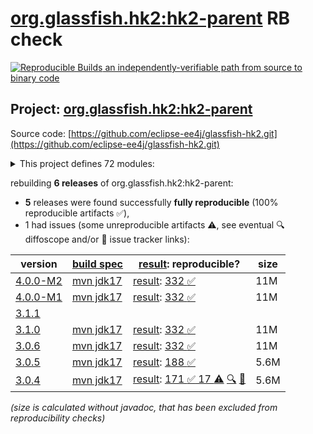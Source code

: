 [org.glassfish.hk2:hk2-parent](https://central.sonatype.com/artifact/org.glassfish.hk2/hk2-parent/versions) RB check
=======

[![Reproducible Builds](https://reproducible-builds.org/images/logos/rb.svg) an independently-verifiable path from source to binary code](https://reproducible-builds.org/)

## Project: [org.glassfish.hk2:hk2-parent](https://central.sonatype.com/artifact/org.glassfish.hk2/hk2-parent/versions)

Source code: [https://github.com/eclipse-ee4j/glassfish-hk2.git](https://github.com/eclipse-ee4j/glassfish-hk2.git)

<details><summary>This project defines 72 modules:</summary>

* [org.glassfish.hk2.external:aopalliance-repackaged](https://central.sonatype.com/artifact/org.glassfish.hk2.external/aopalliance-repackaged/4.0.0-M2)
* [org.glassfish.hk2:caching-aop-example](https://central.sonatype.com/artifact/org.glassfish.hk2/caching-aop-example/4.0.0-M2)
* [org.glassfish.hk2:caching-aop-example-runner](https://central.sonatype.com/artifact/org.glassfish.hk2/caching-aop-example-runner/4.0.0-M2)
* [org.glassfish.hk2:caching-aop-example-system](https://central.sonatype.com/artifact/org.glassfish.hk2/caching-aop-example-system/4.0.0-M2)
* [org.glassfish.hk2:class-model](https://central.sonatype.com/artifact/org.glassfish.hk2/class-model/4.0.0-M2)
* [org.glassfish.hk2:configuration-examples](https://central.sonatype.com/artifact/org.glassfish.hk2/configuration-examples/4.0.0-M2)
* [org.glassfish.hk2:consolidatedbundle-maven-plugin](https://central.sonatype.com/artifact/org.glassfish.hk2/consolidatedbundle-maven-plugin/4.0.0-M2)
* [org.glassfish.hk2:contract-bundle](https://central.sonatype.com/artifact/org.glassfish.hk2/contract-bundle/4.0.0-M2)
* [org.glassfish.hk2:custom-resolver-example](https://central.sonatype.com/artifact/org.glassfish.hk2/custom-resolver-example/4.0.0-M2)
* [org.glassfish.hk2:event-examples](https://central.sonatype.com/artifact/org.glassfish.hk2/event-examples/4.0.0-M2)
* [org.glassfish.hk2:examples](https://central.sonatype.com/artifact/org.glassfish.hk2/examples/4.0.0-M2)
* [org.glassfish.hk2:external](https://central.sonatype.com/artifact/org.glassfish.hk2/external/4.0.0-M2)
* [org.glassfish.hk2:faux-sdp-bundle](https://central.sonatype.com/artifact/org.glassfish.hk2/faux-sdp-bundle/4.0.0-M2)
* [org.glassfish.hk2:guice-bridge](https://central.sonatype.com/artifact/org.glassfish.hk2/guice-bridge/4.0.0-M2)
* [org.glassfish.hk2:hk2](https://central.sonatype.com/artifact/org.glassfish.hk2/hk2/4.0.0-M2)
* [org.glassfish.hk2:hk2-ant-test](https://central.sonatype.com/artifact/org.glassfish.hk2/hk2-ant-test/4.0.0-M2)
* [org.glassfish.hk2:hk2-api](https://central.sonatype.com/artifact/org.glassfish.hk2/hk2-api/4.0.0-M2)
* [org.glassfish.hk2:hk2-bom](https://central.sonatype.com/artifact/org.glassfish.hk2/hk2-bom/4.0.0-M2)
* [org.glassfish.hk2:hk2-collections-tests](https://central.sonatype.com/artifact/org.glassfish.hk2/hk2-collections-tests/4.0.0-M2)
* [org.glassfish.hk2:hk2-configuration](https://central.sonatype.com/artifact/org.glassfish.hk2/hk2-configuration/4.0.0-M2)
* [org.glassfish.hk2:hk2-configuration-hub](https://central.sonatype.com/artifact/org.glassfish.hk2/hk2-configuration-hub/4.0.0-M2)
* [org.glassfish.hk2:hk2-configuration-integration](https://central.sonatype.com/artifact/org.glassfish.hk2/hk2-configuration-integration/4.0.0-M2)
* [org.glassfish.hk2:hk2-configuration-persistence](https://central.sonatype.com/artifact/org.glassfish.hk2/hk2-configuration-persistence/4.0.0-M2)
* [org.glassfish.hk2:hk2-core](https://central.sonatype.com/artifact/org.glassfish.hk2/hk2-core/4.0.0-M2)
* [org.glassfish.hk2:hk2-extras](https://central.sonatype.com/artifact/org.glassfish.hk2/hk2-extras/4.0.0-M2)
* [org.glassfish.hk2:hk2-inhabitant-generator](https://central.sonatype.com/artifact/org.glassfish.hk2/hk2-inhabitant-generator/4.0.0-M2)
* [org.glassfish.hk2:hk2-jmx](https://central.sonatype.com/artifact/org.glassfish.hk2/hk2-jmx/4.0.0-M2)
* [org.glassfish.hk2:hk2-json](https://central.sonatype.com/artifact/org.glassfish.hk2/hk2-json/4.0.0-M2)
* [org.glassfish.hk2:hk2-junitrunner](https://central.sonatype.com/artifact/org.glassfish.hk2/hk2-junitrunner/4.0.0-M2)
* [org.glassfish.hk2:hk2-locator](https://central.sonatype.com/artifact/org.glassfish.hk2/hk2-locator/4.0.0-M2)
* [org.glassfish.hk2:hk2-locator-extras](https://central.sonatype.com/artifact/org.glassfish.hk2/hk2-locator-extras/4.0.0-M2)
* [org.glassfish.hk2:hk2-locator-no-proxies](https://central.sonatype.com/artifact/org.glassfish.hk2/hk2-locator-no-proxies/4.0.0-M2)
* [org.glassfish.hk2:hk2-locator-no-proxies2](https://central.sonatype.com/artifact/org.glassfish.hk2/hk2-locator-no-proxies2/4.0.0-M2)
* [org.glassfish.hk2:hk2-metadata-generator](https://central.sonatype.com/artifact/org.glassfish.hk2/hk2-metadata-generator/4.0.0-M2)
* [org.glassfish.hk2:hk2-metadata-generator-parent](https://central.sonatype.com/artifact/org.glassfish.hk2/hk2-metadata-generator-parent/4.0.0-M2)
* [org.glassfish.hk2:hk2-metadata-generator-test1](https://central.sonatype.com/artifact/org.glassfish.hk2/hk2-metadata-generator-test1/4.0.0-M2)
* [org.glassfish.hk2:hk2-mockito](https://central.sonatype.com/artifact/org.glassfish.hk2/hk2-mockito/4.0.0-M2)
* [org.glassfish.hk2:hk2-parent](https://central.sonatype.com/artifact/org.glassfish.hk2/hk2-parent/4.0.0-M2)
* [org.glassfish.hk2:hk2-pbuf](https://central.sonatype.com/artifact/org.glassfish.hk2/hk2-pbuf/4.0.0-M2)
* [org.glassfish.hk2:hk2-property-file](https://central.sonatype.com/artifact/org.glassfish.hk2/hk2-property-file/4.0.0-M2)
* [org.glassfish.hk2:hk2-runlevel](https://central.sonatype.com/artifact/org.glassfish.hk2/hk2-runlevel/4.0.0-M2)
* [org.glassfish.hk2:hk2-runlevel-extras](https://central.sonatype.com/artifact/org.glassfish.hk2/hk2-runlevel-extras/4.0.0-M2)
* [org.glassfish.hk2:hk2-testing](https://central.sonatype.com/artifact/org.glassfish.hk2/hk2-testing/4.0.0-M2)
* [org.glassfish.hk2:hk2-testing-jersey](https://central.sonatype.com/artifact/org.glassfish.hk2/hk2-testing-jersey/4.0.0-M2)
* [org.glassfish.hk2:hk2-testing-jersey-guice](https://central.sonatype.com/artifact/org.glassfish.hk2/hk2-testing-jersey-guice/4.0.0-M2)
* [org.glassfish.hk2:hk2-testing-jersey-guice-form-param](https://central.sonatype.com/artifact/org.glassfish.hk2/hk2-testing-jersey-guice-form-param/4.0.0-M2)
* [org.glassfish.hk2:hk2-testng](https://central.sonatype.com/artifact/org.glassfish.hk2/hk2-testng/4.0.0-M2)
* [org.glassfish.hk2:hk2-utils](https://central.sonatype.com/artifact/org.glassfish.hk2/hk2-utils/4.0.0-M2)
* [org.glassfish.hk2:hk2-xml](https://central.sonatype.com/artifact/org.glassfish.hk2/hk2-xml/4.0.0-M2)
* [org.glassfish.hk2:hk2-xml-integration-test](https://central.sonatype.com/artifact/org.glassfish.hk2/hk2-xml-integration-test/4.0.0-M2)
* [org.glassfish.hk2:hk2-xml-parent](https://central.sonatype.com/artifact/org.glassfish.hk2/hk2-xml-parent/4.0.0-M2)
* [org.glassfish.hk2:hk2-xml-schema](https://central.sonatype.com/artifact/org.glassfish.hk2/hk2-xml-schema/4.0.0-M2)
* [org.glassfish.hk2:hk2-xml-test](https://central.sonatype.com/artifact/org.glassfish.hk2/hk2-xml-test/4.0.0-M2)
* [org.glassfish.hk2:interceptor-events](https://central.sonatype.com/artifact/org.glassfish.hk2/interceptor-events/4.0.0-M2)
* [org.glassfish.hk2:maven-plugins](https://central.sonatype.com/artifact/org.glassfish.hk2/maven-plugins/4.0.0-M2)
* [org.glassfish.hk2:no-hk2-bundle](https://central.sonatype.com/artifact/org.glassfish.hk2/no-hk2-bundle/4.0.0-M2)
* [org.glassfish.hk2:operations-example](https://central.sonatype.com/artifact/org.glassfish.hk2/operations-example/4.0.0-M2)
* [org.glassfish.hk2:osgi](https://central.sonatype.com/artifact/org.glassfish.hk2/osgi/4.0.0-M2)
* [org.glassfish.hk2:osgi-adapter](https://central.sonatype.com/artifact/org.glassfish.hk2/osgi-adapter/4.0.0-M2)
* [org.glassfish.hk2:osgi-adapter-tests-parent](https://central.sonatype.com/artifact/org.glassfish.hk2/osgi-adapter-tests-parent/4.0.0-M2)
* [org.glassfish.hk2:osgiversion-maven-plugin](https://central.sonatype.com/artifact/org.glassfish.hk2/osgiversion-maven-plugin/4.0.0-M2)
* [org.glassfish.hk2:sdp-management-bundle](https://central.sonatype.com/artifact/org.glassfish.hk2/sdp-management-bundle/4.0.0-M2)
* [org.glassfish.hk2:security-lockdown-example](https://central.sonatype.com/artifact/org.glassfish.hk2/security-lockdown-example/4.0.0-M2)
* [org.glassfish.hk2:security-lockdown-example-alice](https://central.sonatype.com/artifact/org.glassfish.hk2/security-lockdown-example-alice/4.0.0-M2)
* [org.glassfish.hk2:security-lockdown-example-mallory](https://central.sonatype.com/artifact/org.glassfish.hk2/security-lockdown-example-mallory/4.0.0-M2)
* [org.glassfish.hk2:security-lockdown-example-runner](https://central.sonatype.com/artifact/org.glassfish.hk2/security-lockdown-example-runner/4.0.0-M2)
* [org.glassfish.hk2:security-lockdown-example-system](https://central.sonatype.com/artifact/org.glassfish.hk2/security-lockdown-example-system/4.0.0-M2)
* [org.glassfish.hk2:spring-bridge](https://central.sonatype.com/artifact/org.glassfish.hk2/spring-bridge/4.0.0-M2)
* [org.glassfish.hk2:test-module-startup](https://central.sonatype.com/artifact/org.glassfish.hk2/test-module-startup/4.0.0-M2)
* [org.glassfish.hk2:threading-event-example](https://central.sonatype.com/artifact/org.glassfish.hk2/threading-event-example/4.0.0-M2)
* [org.glassfish.hk2:webserver-configuration-example](https://central.sonatype.com/artifact/org.glassfish.hk2/webserver-configuration-example/4.0.0-M2)
* [org.glassfish.hk2:xml-configuration-example](https://central.sonatype.com/artifact/org.glassfish.hk2/xml-configuration-example/4.0.0-M2)
</details>

rebuilding **6 releases** of org.glassfish.hk2:hk2-parent:
- **5** releases were found successfully **fully reproducible** (100% reproducible artifacts :white_check_mark:),
- 1 had issues (some unreproducible artifacts :warning:, see eventual :mag: diffoscope and/or :memo: issue tracker links):

| version | [build spec](/BUILDSPEC.md) | [result](https://reproducible-builds.org/docs/jvm/): reproducible? | size |
| -- | --------- | ------ | -- |
| [4.0.0-M2](https://central.sonatype.com/artifact/org.glassfish.hk2/hk2-parent/4.0.0-M2/pom) | [mvn jdk17](hk2-4.0.0-M2.buildspec) | [result](hk2-parent-4.0.0-M2.buildinfo): [332 :white_check_mark: ](hk2-parent-4.0.0-M2.buildcompare) | 11M |
| [4.0.0-M1](https://central.sonatype.com/artifact/org.glassfish.hk2/hk2-parent/4.0.0-M1/pom) | [mvn jdk17](hk2-4.0.0-M1.buildspec) | [result](hk2-parent-4.0.0-M1.buildinfo): [332 :white_check_mark: ](hk2-parent-4.0.0-M1.buildcompare) | 11M |
| [3.1.1](https://central.sonatype.com/artifact/org.glassfish.hk2/hk2-parent/3.1.1/pom) | | | |
| [3.1.0](https://central.sonatype.com/artifact/org.glassfish.hk2/hk2-parent/3.1.0/pom) | [mvn jdk17](hk2-3.1.0.buildspec) | [result](hk2-parent-3.1.0.buildinfo): [332 :white_check_mark: ](hk2-parent-3.1.0.buildcompare) | 11M |
| [3.0.6](https://central.sonatype.com/artifact/org.glassfish.hk2/hk2-parent/3.0.6/pom) | [mvn jdk17](hk2-3.0.6.buildspec) | [result](hk2-parent-3.0.6.buildinfo): [332 :white_check_mark: ](hk2-parent-3.0.6.buildcompare) | 11M |
| [3.0.5](https://central.sonatype.com/artifact/org.glassfish.hk2/hk2-parent/3.0.5/pom) | [mvn jdk17](hk2-3.0.5.buildspec) | [result](hk2-parent-3.0.5.buildinfo): [188 :white_check_mark: ](hk2-parent-3.0.5.buildcompare) | 5.6M |
| [3.0.4](https://central.sonatype.com/artifact/org.glassfish.hk2/hk2-parent/3.0.4/pom) | [mvn jdk17](hk2-3.0.4.buildspec) | [result](hk2-parent-3.0.4.buildinfo): [171 :white_check_mark:  17 :warning:](hk2-parent-3.0.4.buildcompare) [:mag:](hk2-parent-3.0.4.diffoscope) [:memo:](https://github.com/eclipse-ee4j/glassfish-hk2/pull/821) | 5.6M |

<i>(size is calculated without javadoc, that has been excluded from reproducibility checks)</i>
